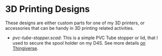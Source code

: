 # 3D Printing Designs

These designs are either custom parts for one of my 3D printers, or accessories that can be handy in 3D printing related activities.

* *pvc-tube-stopper.scad*: This is a simple PVC Tube stopper or lid, that I used to secure the spool holder on my D4S. See more details [on Thingiverse](https://www.thingiverse.com/thing:2783869). 